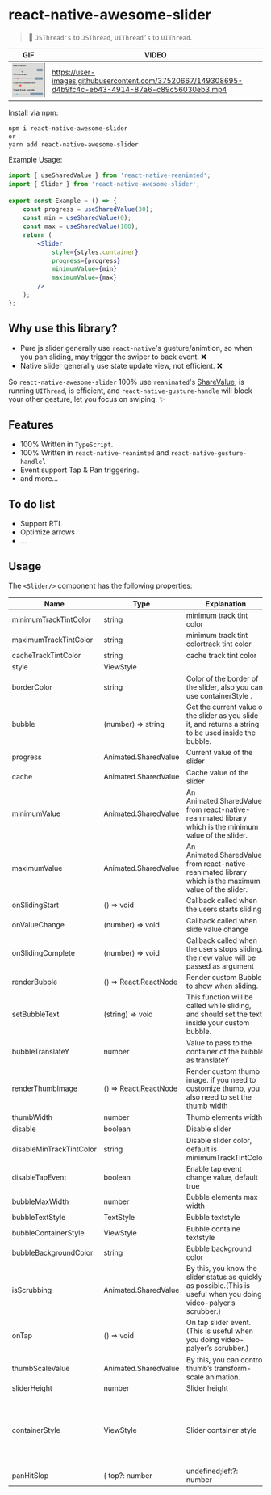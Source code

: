# react-native-awesome-slider

> 🚀 `JSThread's` to `JSThread`, `UIThread’s` to `UIThread`.

| GIF | VIDEO | 
| --- | --- |
| <img src="./assets/example.gif" /> | https://user-images.githubusercontent.com/37520667/149308695-d4b9fc4c-eb43-4914-87a6-c89c56030eb3.mp4 |


Install via [npm](https://www.npmjs.com/package/react-native-awesome-slider):

```
npm i react-native-awesome-slider
or
yarn add react-native-awesome-slider

```
Example Usage:

```jsx
import { useSharedValue } from 'react-native-reanimted';
import { Slider } from 'react-native-awesome-slider';

export const Example = () => {
    const progress = useSharedValue(30);
    const min = useSharedValue(0);
    const max = useSharedValue(100);
    return (
        <Slider
            style={styles.container}
            progress={progress}
            minimumValue={min}
            maximumValue={max}
        />
    );
};
```

## Why use this library?

- Pure js slider generally use `react-native`'s gueture/animtion, so when you pan sliding, may trigger the swiper to back event. ❌
- Native slider generally use state update view, not efficient. ❌

So `react-native-awesome-slider` 100% use `reanimated`'s [ShareValue](https://docs.swmansion.com/react-native-reanimated/docs/fundamentals/shared-values), is running `UIThread`, is efficient,    and `react-native-gusture-handle` will block your other gesture, let you focus on swiping. ✨

## Features

- 100% Written in `TypeScript`.
- 100% Written in `react-native-reanimted` and `react-native-gusture-handle`'.
- Event support Tap & Pan triggering.
- and more...

## To do list
- Support RTL
- Optimize arrows
- ... 

## Usage

The `<Slider/>` component has the following properties:

| Name | Type | Explanation | Required | Default Value |
| --- | --- | --- | --- | --- |
| minimumTrackTintColor | string | minimum track tint color | ❌ | rgba(61, 219, 209, 1) |
| maximumTrackTintColor | string | minimum track tint colortrack tint color | ❌ | rgba(195, 197, 199, 1) |
| cacheTrackTintColor | string | cache track tint color | ❌ | rgba(39, 41, 46, 1) |
| style | ViewStyle |  | ❌ |  |
| borderColor | string | Color of the border of the slider, also you can use containerStyle . | ❌ | transparent |
| bubble | (number) => string | Get the current value of the slider as you slide it, and returns a string to be used inside the bubble. | ❌ | (number) => string |
| progress | Animated.SharedValue<number> | Current value of the slider | ✅ | 0 |
| cache | Animated.SharedValue<number> | Cache value of the slider | ❌ | 0 |
| minimumValue | Animated.SharedValue<number> | An Animated.SharedValue from react-native-reanimated library which is the minimum value of the slider. | ✅ | undefined |
| maximumValue | Animated.SharedValue<number> | An Animated.SharedValue from react-native-reanimated library which is the maximum value of the slider. | ✅ | undefined |
| onSlidingStart | () => void | Callback called when the users starts sliding | ❌ | undefined |
| onValueChange | (number) => void | Callback called when slide value change | ❌ | undefined |
| onSlidingComplete | (number) => void | Callback called when the users stops sliding. the new value will be passed as argument | ❌ | undefined |
| renderBubble | () => React.ReactNode | Render custom Bubble to show when sliding. | ❌ | See <Bubble/> components |
| setBubbleText | (string) => void | This function will be called while sliding, and should set the text inside your custom bubble. | ❌ | current slider value |
| bubbleTranslateY | number | Value to pass to the container of the bubble as translateY | ❌ | 7 |
| renderThumbImage | () => React.ReactNode | Render custom thumb image. if you need to customize thumb, you also need to set the thumb width | ❌ | ReactNode |
| thumbWidth | number | Thumb elements width | ❌ | 15 |
| disable | boolean | Disable slider | ❌ | false |
| disableMinTrackTintColor | string | Disable slider color, default is minimumTrackTintColor | ❌ | rgba(61, 219, 209, 1) |
| disableTapEvent | boolean | Enable tap event change value, default true | ❌ | true |
| bubbleMaxWidth | number | Bubble elements max width | ❌ | 100 |
| bubbleTextStyle | TextStyle | Bubble textstyle | ❌ |  |
| bubbleContainerStyle | ViewStyle | Bubble containe textstyle | ❌ |  |
| bubbleBackgroundColor | string | Bubble background color | ❌ | rgba(61, 219, 209, 1) |
| isScrubbing | Animated.SharedValue<boolean> | By this, you know the slider status as quickly as possible.(This is useful when you doing video-palyer’s scrubber.) | ❌ | undefined |
| onTap | () => void | On tap slider event.(This is useful when you doing video-palyer’s scrubber.) | ❌ | undefined |
| thumbScaleValue | Animated.SharedValue<number> | By this, you can control thumb’s transform-scale animation. | ❌ | undefined |
| sliderHeight | number | Slider height | ❌ | 30 |
| containerStyle | ViewStyle | Slider container style | ❌ | { width: '100%', height: 5, borderRadius: 2, borderColor: borderColor, overflow: 'hidden', borderWidth: 1, backgroundColor: maximumTrackTintColor, }, |
| panHitSlop | { top?: number | undefined;left?: number | undefined;bottom?: number | undefined;right?: number | undefined;}| pan gesture hit slop | ❌ | { top: 8, left: 0, bottom: 8, right: 0,} |


